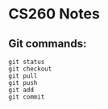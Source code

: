# CS260 Notes

## Git commands:

```
git status
git checkout
git pull
git push
git add
git commit
```